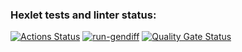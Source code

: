 ### Hexlet tests and linter status:
[![Actions Status](https://github.com/Varravana/frontend-project-46/actions/workflows/hexlet-check.yml/badge.svg)](https://github.com/Varravana/frontend-project-46/actions)
[![run-gendiff](https://github.com/Varravana/frontend-project-46/actions/workflows/run-parser.yml/badge.svg)](https://github.com/Varravana/frontend-project-46/actions/workflows/run-parser.yml)
[![Quality Gate Status](https://sonarcloud.io/api/project_badges/measure?project=Varravana_frontend-project-46&metric=alert_status)](https://sonarcloud.io/summary/new_code?id=Varravana_frontend-project-46)